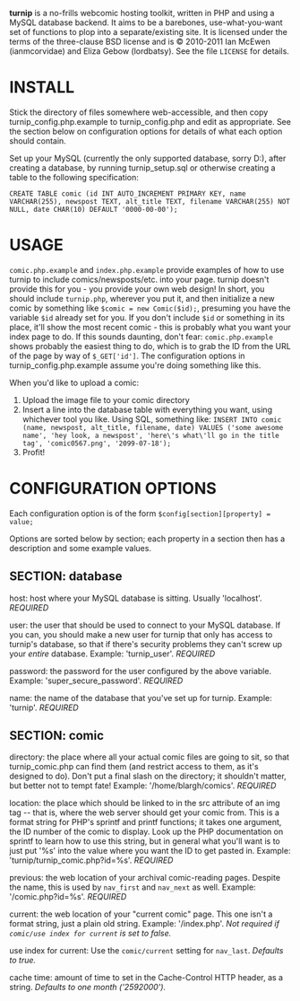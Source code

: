**turnip** is a no-frills webcomic hosting toolkit, written in PHP and using a MySQL database backend. It aims to be a barebones, use-what-you-want set of functions to plop into a separate/existing site. It is licensed under the terms of the three-clause BSD license and is © 2010-2011 Ian McEwen (ianmcorvidae) and Eliza Gebow (lordbatsy). See the file `LICENSE` for details.

INSTALL
=======
Stick the directory of files somewhere web-accessible, and then copy turnip_config.php.example to turnip_config.php and edit as appropriate. See the section below on configuration options for details of what each option should contain.

Set up your MySQL (currently the only supported database, sorry D:), after creating a database, by running turnip_setup.sql or otherwise creating a table to the following specification:

    CREATE TABLE comic (id INT AUTO_INCREMENT PRIMARY KEY, name VARCHAR(255), newspost TEXT, alt_title TEXT, filename VARCHAR(255) NOT NULL, date CHAR(10) DEFAULT '0000-00-00');

USAGE
=====
`comic.php.example` and `index.php.example` provide examples of how to use turnip to include comics/newsposts/etc. into your page. turnip doesn't provide this for you - you provide your own web design! In short, you should include `turnip.php`, wherever you put it, and then initialize a new comic by something like `$comic = new Comic($id);`, presuming you have the variable `$id` already set for you. If you don't include `$id` or something in its place, it'll show the most recent comic - this is probably what you want your index page to do. If this sounds daunting, don't fear: `comic.php.example` shows probably the easiest thing to do, which is to grab the ID from the URL of the page by way of `$_GET['id']`. The configuration options in turnip_config.php.example assume you're doing something like this. 

When you'd like to upload a comic:

1. Upload the image file to your comic directory
2. Insert a line into the database table with everything you want, using whichever tool you like. Using SQL, something like: `INSERT INTO comic (name, newspost, alt_title, filename, date) VALUES ('some awesome name', 'hey look, a newspost', 'here\'s what\'ll go in the title tag', 'comic0567.png', '2099-07-18');`
3. Profit!

CONFIGURATION OPTIONS
=====================
Each configuration option is of the form `$config[section][property] = value;`

Options are sorted below by section; each property in a section then has a description and some example values.

SECTION: database
-----------------

host: host where your MySQL database is sitting. Usually 'localhost'. *REQUIRED*

user: the user that should be used to connect to your MySQL database. If you can, you should make a new user for turnip that only has access to turnip's database, so that if there's security problems they can't screw up your *entire* database. Example: 'turnip_user'. *REQUIRED*

password: the password for the user configured by the above variable. Example: 'super_secure_password'. *REQUIRED*

name: the name of the database that you've set up for turnip. Example: 'turnip'. *REQUIRED*

SECTION: comic
--------------

directory: the place where all your actual comic files are going to sit, so that turnip_comic.php can find them (and restrict access to them, as it's designed to do). Don't put a final slash on the directory; it shouldn't matter, but better not to tempt fate! Example: '/home/blargh/comics'. *REQUIRED*

location: the place which should be linked to in the src attribute of an img tag -- that is, where the web server should get your comic from. This is a format string for PHP's sprintf and printf functions; it takes one argument, the ID number of the comic to display. Look up the PHP documentation on sprintf to learn how to use this string, but in general what you'll want is to just put '%s' into the value where you want the ID to get pasted in. Example: 'turnip/turnip_comic.php?id=%s'. *REQUIRED*

previous: the web location of your archival comic-reading pages. Despite the name, this is used by `nav_first` and `nav_next` as well. Example: '/comic.php?id=%s'. *REQUIRED*

current: the web location of your "current comic" page. This one isn't a format string, just a plain old string. Example: '/index.php'. *Not required if `comic/use index for current` is set to false.*

use index for current: Use the `comic/current` setting for `nav_last`. *Defaults to true.*

cache time: amount of time to set in the Cache-Control HTTP header, as a string. *Defaults to one month ('2592000').*
